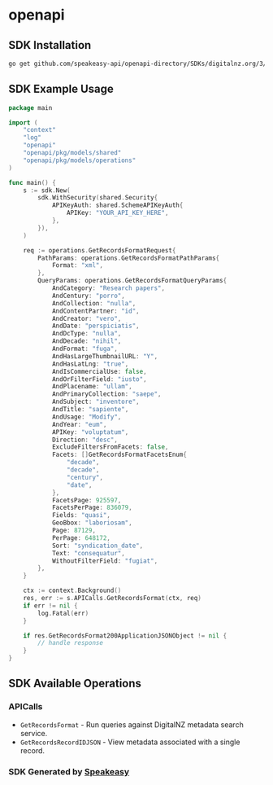 # openapi

<!-- Start SDK Installation -->
## SDK Installation

```bash
go get github.com/speakeasy-api/openapi-directory/SDKs/digitalnz.org/3/go
```
<!-- End SDK Installation -->

## SDK Example Usage
<!-- Start SDK Example Usage -->
```go
package main

import (
    "context"
    "log"
    "openapi"
    "openapi/pkg/models/shared"
    "openapi/pkg/models/operations"
)

func main() {
    s := sdk.New(
        sdk.WithSecurity(shared.Security{
            APIKeyAuth: shared.SchemeAPIKeyAuth{
                APIKey: "YOUR_API_KEY_HERE",
            },
        }),
    )

    req := operations.GetRecordsFormatRequest{
        PathParams: operations.GetRecordsFormatPathParams{
            Format: "xml",
        },
        QueryParams: operations.GetRecordsFormatQueryParams{
            AndCategory: "Research papers",
            AndCentury: "porro",
            AndCollection: "nulla",
            AndContentPartner: "id",
            AndCreator: "vero",
            AndDate: "perspiciatis",
            AndDcType: "nulla",
            AndDecade: "nihil",
            AndFormat: "fuga",
            AndHasLargeThumbnailURL: "Y",
            AndHasLatLng: "true",
            AndIsCommercialUse: false,
            AndOrFilterField: "iusto",
            AndPlacename: "ullam",
            AndPrimaryCollection: "saepe",
            AndSubject: "inventore",
            AndTitle: "sapiente",
            AndUsage: "Modify",
            AndYear: "eum",
            APIKey: "voluptatum",
            Direction: "desc",
            ExcludeFiltersFromFacets: false,
            Facets: []GetRecordsFormatFacetsEnum{
                "decade",
                "decade",
                "century",
                "date",
            },
            FacetsPage: 925597,
            FacetsPerPage: 836079,
            Fields: "quasi",
            GeoBbox: "laboriosam",
            Page: 87129,
            PerPage: 648172,
            Sort: "syndication_date",
            Text: "consequatur",
            WithoutFilterField: "fugiat",
        },
    }

    ctx := context.Background()
    res, err := s.APICalls.GetRecordsFormat(ctx, req)
    if err != nil {
        log.Fatal(err)
    }

    if res.GetRecordsFormat200ApplicationJSONObject != nil {
        // handle response
    }
}
```
<!-- End SDK Example Usage -->

<!-- Start SDK Available Operations -->
## SDK Available Operations


### APICalls

* `GetRecordsFormat` - Run queries against DigitalNZ metadata search service.
* `GetRecordsRecordIDJSON` - View metadata associated with a single record.
<!-- End SDK Available Operations -->

### SDK Generated by [Speakeasy](https://docs.speakeasyapi.dev/docs/using-speakeasy/client-sdks)
